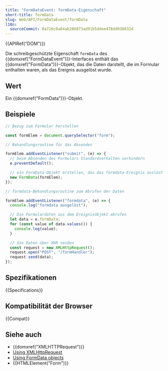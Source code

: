 ```yaml
---
title: "FormDataEvent: formData-Eigenschaft"
short-title: formData
slug: Web/API/FormDataEvent/formData
l10n:
  sourceCommit: 0a726c0a04ab286873ad91b5ddee478dd938832d
---
```


{{APIRef("DOM")}}

Die schreibgeschützte Eigenschaft `formData` des {{domxref("FormDataEvent")}}-Interfaces enthält das {{domxref("FormData")}}-Objekt, das die Daten darstellt, die im Formular enthalten waren, als das Ereignis ausgelöst wurde.

## Wert

Ein {{domxref("FormData")}}-Objekt.

## Beispiele

```js
// Bezug zum Formular herstellen

const formElem = document.querySelector("form");

// Behandlungsroutine für das Absenden

formElem.addEventListener("submit", (e) => {
  // beim Absenden des Formulars Standardverhalten verhindern
  e.preventDefault();

  // ein FormData-Objekt erstellen, das das formdata-Ereignis auslöst
  new FormData(formElem);
});

// formdata-Behandlungsroutine zum Abrufen der Daten

formElem.addEventListener("formdata", (e) => {
  console.log("formdata ausgelöst");

  // Die Formulardaten aus dem Ereignisobjekt abrufen
  let data = e.formData;
  for (const value of data.values()) {
    console.log(value);
  }

  // die Daten über XHR senden
  const request = new XMLHttpRequest();
  request.open("POST", "/formHandler");
  request.send(data);
});
```

## Spezifikationen

{{Specifications}}

## Kompatibilität der Browser

{{Compat}}

## Siehe auch

- {{domxref("XMLHTTPRequest")}}
- [Using XMLHttpRequest](/de/docs/Web/API/XMLHttpRequest_API/Using_XMLHttpRequest)
- [Using FormData objects](/de/docs/Web/API/XMLHttpRequest_API/Using_FormData_Objects)
- {{HTMLElement("Form")}}
